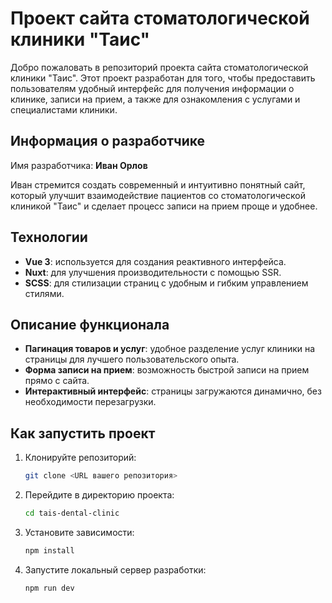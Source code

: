 # Проект сайта стоматологической клиники "Таис"

Добро пожаловать в репозиторий проекта сайта стоматологической клиники "Таис". Этот проект разработан для того, чтобы предоставить пользователям удобный интерфейс для получения информации о клинике, записи на прием, а также для ознакомления с услугами и специалистами клиники.

## Информация о разработчике

Имя разработчика: **Иван Орлов**

Иван стремится создать современный и интуитивно понятный сайт, который улучшит взаимодействие пациентов со стоматологической клиникой "Таис" и сделает процесс записи на прием проще и удобнее.

## Технологии

- **Vue 3**: используется для создания реактивного интерфейса.
- **Nuxt**: для улучшения производительности с помощью SSR.
- **SCSS**: для стилизации страниц с удобным и гибким управлением стилями.

## Описание функционала

- **Пагинация товаров и услуг**: удобное разделение услуг клиники на страницы для лучшего пользовательского опыта.
- **Форма записи на прием**: возможность быстрой записи на прием прямо с сайта.
- **Интерактивный интерфейс**: страницы загружаются динамично, без необходимости перезагрузки.

## Как запустить проект

1. Клонируйте репозиторий:
   ```bash
   git clone <URL вашего репозитория>
2. Перейдите в директорию проекта:
   ```bash
   cd tais-dental-clinic
3. Установите зависимости:
   ```bash
   npm install
4. Запустите локальный сервер разработки:
   ```bash
   npm run dev

